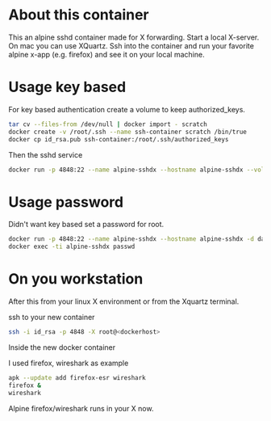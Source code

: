 # About this container

This an alpine sshd container made for X forwarding.
Start a local X-server. On mac you can use XQuartz.
Ssh into the container and run your favorite alpine
x-app (e.g. firefox) and see it on your local machine.

# Usage key based

For key based authentication create a volume to keep
authorized_keys.
```bash
tar cv --files-from /dev/null | docker import - scratch
docker create -v /root/.ssh --name ssh-container scratch /bin/true
docker cp id_rsa.pub ssh-container:/root/.ssh/authorized_keys
```

Then the sshd service
```bash
docker run -p 4848:22 --name alpine-sshdx --hostname alpine-sshdx --volumes-from ssh-container  -d danielguerra/alpine-sshdx
```

# Usage password

Didn't want key based set a password for root.
```bash
docker run -p 4848:22 --name alpine-sshdx --hostname alpine-sshdx -d danielguerra/alpine-sshdx
docker exec -ti alpine-sshdx passwd
```

# On you workstation

After this from your linux
X environment or from the Xquartz
terminal.

ssh to your new container
```bash
ssh -i id_rsa -p 4848 -X root@<dockerhost>
```

Inside the new docker container

I used firefox, wireshark as example
```bash
apk --update add firefox-esr wireshark
firefox &
wireshark
```

Alpine firefox/wireshark runs in your X now.
